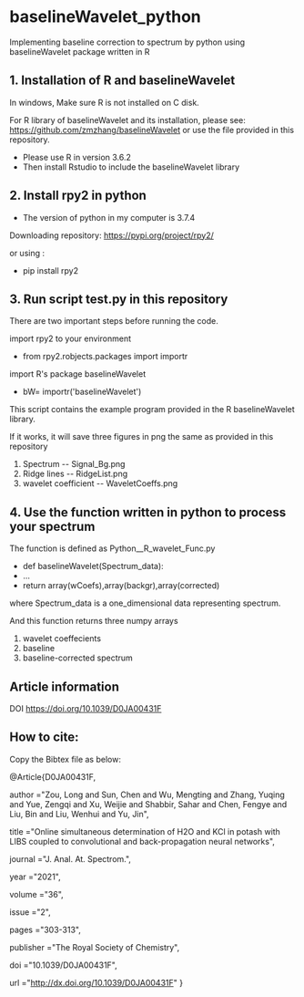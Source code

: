 # baselineWavelet_python
Implementing baseline correction to spectrum by python using baselineWavelet package written in R

## 1. Installation of R and baselineWavelet
In windows, Make sure R is not installed on C disk.

For R library of baselineWavelet and its installation, please see: https://github.com/zmzhang/baselineWavelet
or use the file provided in this repository.
* Please use R in version 3.6.2
* Then install Rstudio to include the baselineWavelet library
## 2. Install rpy2 in python
* The version of python in my computer is 3.7.4

Downloading repository: https://pypi.org/project/rpy2/

or using : 

* pip install rpy2
## 3. Run script test.py in this repository
There are two important steps before running the code.

 import rpy2 to your environment

* from rpy2.robjects.packages import importr

 import R's package baselineWavelet

* bW= importr('baselineWavelet')

This script contains the example program provided in the R baselineWavelet library.

If it works, it will save three figures in png the same as provided in this repository
1. Spectrum             --  Signal_Bg.png
2. Ridge lines          --  RidgeList.png
3. wavelet coefficient  --  WaveletCoeffs.png
## 4. Use the function written in python to process your spectrum

The function is defined as Python__R_wavelet_Func.py

* def baselineWavelet(Spectrum_data):
* ...
* return array(wCoefs),array(backgr),array(corrected)

where Spectrum_data is a one_dimensional data representing spectrum.

And this function returns three numpy arrays
1. wavelet coeffecients
2. baseline
3. baseline-corrected spectrum

## Article information

DOI	https://doi.org/10.1039/D0JA00431F

## How to cite:

Copy the Bibtex file as below:

@Article{D0JA00431F,

author ="Zou, Long and Sun, Chen and Wu, Mengting and Zhang, Yuqing and Yue, Zengqi and Xu, Weijie and Shabbir, Sahar and Chen, Fengye and Liu, Bin and Liu, Wenhui and Yu, Jin",

title  ="Online simultaneous determination of H2O and KCl in potash with LIBS coupled to convolutional and back-propagation neural networks",

journal  ="J. Anal. At. Spectrom.",

year  ="2021",

volume  ="36",

issue  ="2",

pages  ="303-313",

publisher  ="The Royal Society of Chemistry",

doi  ="10.1039/D0JA00431F",

url  ="http://dx.doi.org/10.1039/D0JA00431F"
}

